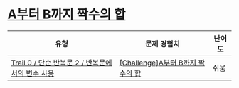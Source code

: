 # [A부터 B까지 짝수의 합](https://www.codetree.ai/trails/complete/curated-cards/nl-pre-loop-variables-1)

|유형|문제 경험치|난이도|
|---|---|---|
|[Trail 0 / 단순 반복문 2 / 반복문에서의 변수 사용](https://www.codetree.ai/trail-info/codetree-101/)|[[Challenge]A부터 B까지 짝수의 합](https://www.codetree.ai/trails/complete/curated-cards/nl-pre-loop-variables-1/)|쉬움|

